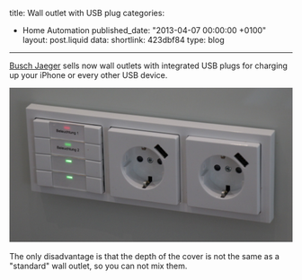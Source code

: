title: Wall outlet with USB plug
categories:
  - Home Automation
published_date: "2013-04-07 00:00:00 +0100"
layout: post.liquid
data:
  shortlink: 423dbf84
  type: blog
---
[Busch Jaeger](https://www.busch-jaeger.de) sells now wall outlets with integrated USB plugs for charging up your iPhone or every other USB device.

<!-- more -->

![Wall Plug](WallPlug.jpg)

The only disadvantage is that the depth of the cover is not the same as a "standard" wall outlet, so you can not mix them.
